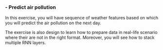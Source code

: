###  - Predict air pollution

In this exercise, you will have sequence of weather features based on which you will predict the air pollution on the next day.

The exercise is also design to learn how to prepare data in real-life scenario where their are not in the right format. Moreover, you will see how to stack multiple RNN layers.
